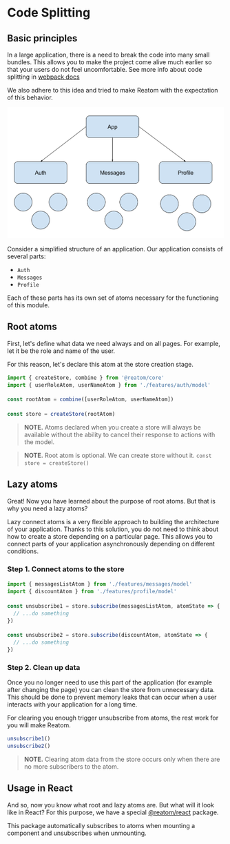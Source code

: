 # Code Splitting

## Basic principles

In a large application, there is a need to break the code into many small bundles. This allows you to make the project come alive much earlier so that your users do not feel uncomfortable. See more info about code splitting in [webpack docs](https://webpack.js.org/guides/code-splitting/)

We also adhere to this idea and tried to make Reatom with the expectation of this behavior.

![Example project](./code-splitting.assets/struct1.svg)

Consider a simplified structure of an application. Our application consists of several parts:

- `Auth`
- `Messages`
- `Profile`

Each of these parts has its own set of atoms necessary for the functioning of this module.

## Root atoms

First, let's define what data we need always and on all pages. For example, let it be the role and name of the user.

For this reason, let's declare this atom at the store creation stage.

```js
import { createStore, combine } from '@reatom/core'
import { userRoleAtom, userNameAtom } from './features/auth/model'

const rootAtom = combine([userRoleAtom, userNameAtom])

const store = createStore(rootAtom)
```

> **NOTE.** Atoms declared when you create a store will always be available without the ability to cancel their response to actions with the model.

> **NOTE.** Root atom is optional. We can create store without it. `const store = createStore()`

## Lazy atoms

Great! Now you have learned about the purpose of root atoms. But that is why you need a lazy atoms?

Lazy connect atoms is a very flexible approach to building the architecture of your application. Thanks to this solution, you do not need to think about how to create a store depending on a particular page. This allows you to connect parts of your application asynchronously depending on different conditions.

### Step 1. Connect atoms to the store

```js
import { messagesListAtom } from './features/messages/model'
import { discountAtom } from './features/profile/model'

const unsubscribe1 = store.subscribe(messagesListAtom, atomState => {
  // ...do something
})

const unsubscribe2 = store.subscribe(discountAtom, atomState => {
  // ...do something
})
```

### Step 2. Clean up data

Once you no longer need to use this part of the application (for example after changing the page) you can clean the store from unnecessary data. This should be done to prevent memory leaks that can occur when a user interacts with your application for a long time.

For clearing you enough trigger unsubscribe from atoms, the rest work for you will make Reatom.

```js
unsubscribe1()
unsubscribe2()
```

> **NOTE.** Clearing atom data from the store occurs only when there are no more subscribers to the atom.

## Usage in React

And so, now you know what root and lazy atoms are. But what will it look like in React? For this purpose, we have a special [@reatom/react](/packages/react) package.

This package automatically subscribes to atoms when mounting a component and unsubscribes when unmounting.

<!--
TODO: Example

```jsx
import React, { lazy } from 'react'
import { createStore } from '@reatom/core'
import { context } from '@reatom/react'
import { userRoleAtom, userNameAtom } from './features/auth/model'

const rootAtom = combine([userRoleAtom, userNameAtom])

const Messsages = lazy(() => import('./features/messages/ui/Messages'));
const AuthForm = lazy(() => import('./features/auth/ui/AuthForm'));

function Router() {
  const userRole = useAtom(userRoleAtom)

  const Page = {
    'guest': AuthForm,
    'user': Messages,
  }[userRole]

  return (
    <>
      <Suspense fallback={<div>Loading...</div>}>
        <Page />
      </Suspense>
    </>
  )
}

export function App() {
  return (
    <context.Provider value={createStore(rootAtom)}>
      <Router />
    </context.Provider>
  )
}
``` -->
